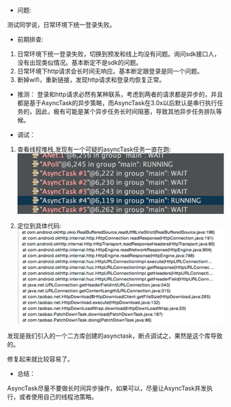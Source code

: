 - 问题:
 
 测试同学说，日常环境下统一登录失败。

- 前期排查: 

1. 日常环境下统一登录失败，切换到预发和线上均没有问题。询问sdk接口人，没有出现类似情况。基本断定不是sdk的问题。
2. 日常环境下http请求会长时间无响应。基本断定跟登录是同一个问题。
3. 断掉wifi，重新链接，发现http请求和登录均恢复正常。

- 推测：
登录和http请求必然有某种联系，考虑到两者的请求都是异步的，并且都是基于AsyncTask的异步策略，而AsyncTask在3.0x以后默认是串行执行任务的，因此，极有可能是某个异步任务长时间阻塞，导致其他异步任务排队等候。

- 调试：

1. 查看线程堆栈,发现有一个可疑的asyncTask任务一直在跑:
![a1.png](a1.png)

2. 定位到具体代码:
![a2.png](a2.png)

发现是我们引入的一个二方库创建的asynctask，断点调试之，果然是这个库导致的。

修复起来就比较容易了。

- 总结：

 AsyncTask尽量不要做长时间异步操作，如果可以，尽量让AsyncTask并发执行，或者使用自己的线程池策略。
